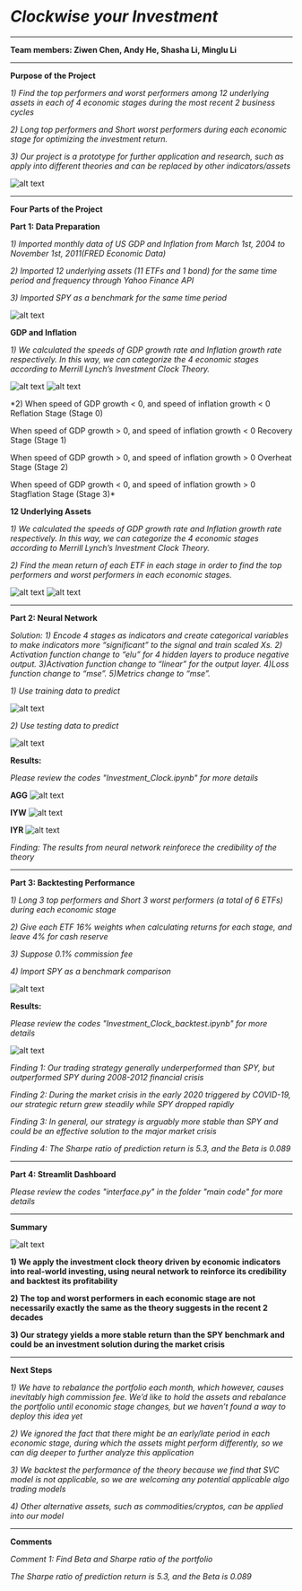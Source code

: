 # *Clockwise your Investment* 
---
**Team members: 
Ziwen Chen,
Andy He, 
Shasha Li, 
Minglu Li**

------------------------------------------------------------------------------------------------------------


**Purpose of the Project**

*1) Find the top performers and worst performers among 12 underlying assets in each of 4 economic stages during the most recent 2 business cycles*

*2) Long top performers and Short worst performers during each economic stage for optimizing the investment return.*

*3) Our project is a prototype for further application and research, such as apply into different theories and can be replaced by other indicators/assets*

![alt text](https://github.com/Z1WenChen/Project_3/blob/main/Documents/Investment.Clock_Fidelity.jpg)

------------------------------------------------------------------------------------------------------------

**Four Parts of the Project**


**Part 1: Data Preparation**


*1) Imported monthly data of US GDP and Inflation from March 1st, 2004 to November 1st, 2011(FRED Economic Data)*


*2) Imported 12 underlying assets (11 ETFs and 1 bond) for the same time period and frequency through Yahoo Finance API*

*3) Imported SPY as a benchmark for the same time period*

![alt text](https://github.com/Z1WenChen/Project_2/blob/main/Files/Data%20Prep.png)



**GDP and Inflation**

*1) We calculated the speeds of GDP growth rate and Inflation growth rate respectively. In this way, we can categorize the 4 economic stages according to Merrill Lynch’s Investment Clock Theory.*

![alt text](https://github.com/Z1WenChen/Project_3/blob/main/Documents/econ_graph.png)
![alt text](https://github.com/Z1WenChen/Project_3/blob/main/Documents/Merrill%20Lynch%20Investment%20Clock%20Theory.jpeg)

*2) 
When speed of GDP growth < 0, and speed of inflation growth < 0
Reflation Stage (Stage 0)

When speed of GDP growth > 0, and speed of inflation growth < 0
	Recovery Stage (Stage 1)
    
When speed of GDP growth > 0, and speed of inflation growth >  0
	Overheat Stage (Stage 2)
    
When speed of GDP growth < 0, and speed of inflation growth > 0
	Stagflation Stage (Stage 3)*
    




**12 Underlying Assets**


*1) We calculated the speeds of GDP growth rate and Inflation growth rate respectively. In this way, we can categorize the 4 economic stages according to Merrill Lynch’s Investment Clock Theory.*

*2) Find the mean return of each ETF in each stage in order to find the top performers and worst performers in each economic stages.*

![alt text](https://github.com/Z1WenChen/Project_3/blob/main/Documents/ETFs.png)
![alt text](https://github.com/Z1WenChen/Project_3/blob/main/Documents/Mean_return_stage_graph.png)

------------------------------------------------------------------------------------------------------------


**Part 2: Neural Network**

*Solution:*
*1) Encode 4 stages as indicators and create categorical variables to make indicators more “significant” to the signal and train scaled Xs.*
*2) Activation function change to “elu” for 4 hidden layers to produce negative output.*
*3)Activation function change to “linear” for the output layer.*
*4)Loss function change to “mse”.*
*5)Metrics change to “mse”.*


*1)  Use training data to predict*

![alt text](https://github.com/Z1WenChen/Project_3/blob/main/Documents/Neural_network_training.png)

*2)  Use testing data to predict*

![alt text](https://github.com/Z1WenChen/Project_3/blob/main/Documents/Neural_network_testing.png)


**Results:**

*Please review the codes "Investment_Clock.ipynb" for more details*

**AGG**
![alt text](https://github.com/Z1WenChen/Project_3/blob/main/Documents/AGG.png)

**IYW**
![alt text](https://github.com/Z1WenChen/Project_3/blob/main/Documents/IYW.png)

**IYR**
![alt text](https://github.com/Z1WenChen/Project_3/blob/main/Documents/IYR.png)

*Finding: The results from neural network reinforece the credibility of the theory*


------------------------------------------------------------------------------------------------------------

**Part 3: Backtesting Performance**

*1) Long 3 top performers and Short 3 worst performers (a total of 6 ETFs) during each economic stage*

*2) Give each ETF 16% weights when calculating returns for each stage, and leave 4% for cash reserve*

*3) Suppose 0.1% commission fee*

*4) Import SPY as a benchmark comparison*

![alt text](https://github.com/Z1WenChen/Project_2/blob/main/Files/Backtesting.png)




**Results:**

*Please review the codes "Investment_Clock_backtest.ipynb" for more details*

![alt text](https://github.com/Z1WenChen/Project_3/blob/main/Documents/backtesting_graph.png)

*Finding 1: Our trading strategy generally underperformed than SPY, but outperformed SPY during 2008-2012 financial crisis*

*Finding 2: During the market crisis in the early 2020 triggered by COVID-19, our strategic return grew steadily while SPY dropped rapidly*

*Finding 3: In general, our strategy is arguably more stable than SPY and could be an effective solution to the major market crisis*

*Finding 4: The Sharpe ratio of prediction return is 5.3, and the Beta is 0.089*


------------------------------------------------------------------------------------------------------------

**Part 4: Streamlit Dashboard**

*Please review the codes "interface.py" in the folder "main code" for more details*



------------------------------------------------------------------------------------------------------------

**Summary**

![alt text](https://github.com/Z1WenChen/Project_2/blob/main/Files/summary.png)

**1) We apply the investment clock theory driven by economic indicators into real-world investing, using neural network to reinforce its credibility and backtest its profitability**

**2) The top and worst performers in each economic stage are not necessarily exactly the same as the theory suggests in the recent 2 decades**

**3) Our strategy yields a more stable return than the SPY benchmark and could be an investment solution during the market crisis**

------------------------------------------------------------------------------------------------------------

**Next Steps**

*1) We have to rebalance the portfolio each month, which however, causes inevitably high commission fee. We’d like to hold the assets and rebalance the portfolio until economic stage changes, but we haven’t found a way to  deploy this idea yet*

*2) We ignored the fact that there might be an early/late period in each economic stage, during which the assets might perform differently, so we can dig deeper to further analyze this application*

*3) We backtest the performance of the theory because we find that SVC model is not applicable, so we are welcoming any potential applicable algo trading models*

*4) Other alternative assets, such as commodities/cryptos, can be applied into our model*

------------------------------------------------------------------------------------------------------------


**Comments**

*Comment 1: Find Beta and Sharpe ratio of the portfolio*

*The Sharpe ratio of prediction return is 5.3, and the Beta is 0.089*

